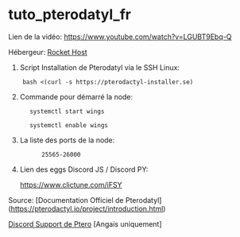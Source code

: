 # tuto_pterodatyl_fr

Lien de la vidéo: https://www.youtube.com/watch?v=LGUBT9Ebq-Q

Hébergeur: [Rocket Host](https://rocket-host.fr/) 

1) Script Installation de Pterodatyl via le SSH Linux:

```
    bash <(curl -s https://pterodactyl-installer.se)
```

2) Commande pour démarré la node:

```
      systemctl start wings
   
      systemctl enable wings
```

3) La liste des ports de la node:
   
             25565-26000

5) Lien des eggs Discord JS / Discord PY:
     
      https://www.clictune.com/iFSY
     
Source:
[Documentation Officiel de Pterodatyl] (https://pterodactyl.io/project/introduction.html)

[Discord Support de Ptero](https://discord.com/invite/pterodactyl) [Angais uniquement]
